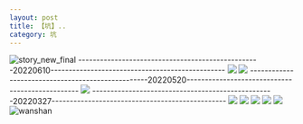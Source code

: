 ```yaml
---
layout: post
title: 【坑】..
category: 坑
---
```

![story_new_final](http://rdr022gcy.hd-bkt.clouddn.com/img/story_new_final_0322.png)
--------------------------------------------------20220610------------------------------------------------
![](http://rc5p5sl4z.hd-bkt.clouddn.com/img/keng_220610_2.jpg)
![](http://rc5p5sl4z.hd-bkt.clouddn.com/img/keng_220610_1.jpg)
--------------------------------------------------20220520------------------------------------------------
![](http://rc5p5sl4z.hd-bkt.clouddn.com/img/keng_220520_3.jpg)
--------------------------------------------------20220327------------------------------------------------
![](http://rdr022gcy.hd-bkt.clouddn.com/img/ali-220327-6.jpg)
![](http://rdr022gcy.hd-bkt.clouddn.com/img/ali-220327-4.jpg)
![](http://rdr022gcy.hd-bkt.clouddn.com/img/ali-220327-5.jpg)
![](http://rdr022gcy.hd-bkt.clouddn.com/img/ali-220327-2.jpg)
![](http://rdr022gcy.hd-bkt.clouddn.com/img/ali-220327-3.jpg)
![wanshan](http://rdr022gcy.hd-bkt.clouddn.com/img/wanshan.png)